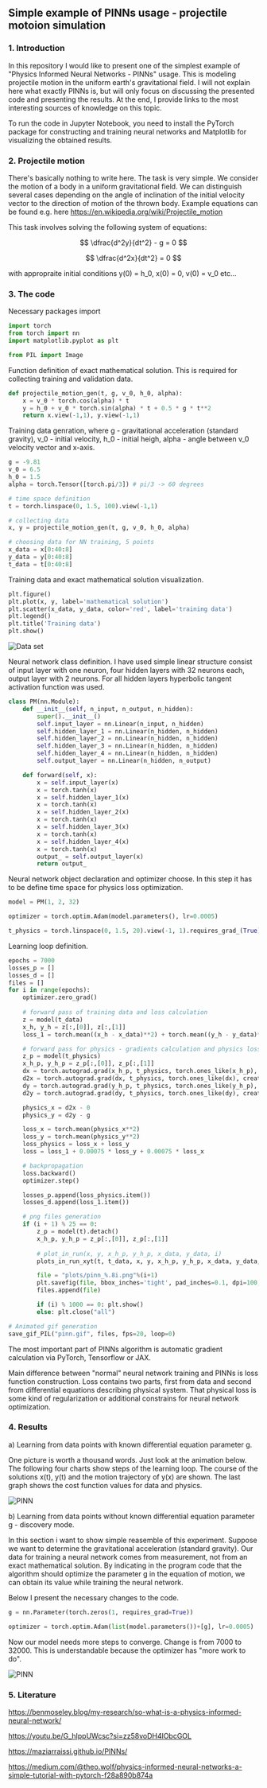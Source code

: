 ## Simple example of PINNs usage - projectile motoion simulation

### 1. Introduction

In this repository I would like to present one of the simplest example of "Physics Informed Neural Networks - PINNs" usage. This is modeling projectile motion in the uniform earth's gravitational field. I will not explain here what exactly PINNs is, but will only focus on discussing the presented code and presenting the results. At the end, I provide links to the most interesting sources of knowledge on this topic.

To run the code in Jupyter Notebook, you need to install the PyTorch package for constructing and training neural networks and Matplotlib for visualizing the obtained results.

### 2. Projectile motion

There's basically nothing to write here. The task is very simple. We consider the motion of a body in a uniform gravitational field. 
We can distinguish several cases depending on the angle of inclination of the initial velocity vector to the direction of motion of the thrown body.
Example equations can be found e.g. here https://en.wikipedia.org/wiki/Projectile_motion

This task involves solving the following system of equations:

$$ \dfrac{d^2y}{dt^2} - g = 0 $$

$$ \dfrac{d^2x}{dt^2} = 0 $$

with appropraite initial conditions y(0) = h_0, x(0) = 0, v(0) = v_0 etc...

### 3. The code

Necessary packages import

```python
import torch
from torch import nn
import matplotlib.pyplot as plt

from PIL import Image
```

Function definition of exact mathematical solution. This is required for collecting training and validation data.
```python
def projectile_motion_gen(t, g, v_0, h_0, alpha):
    x = v_0 * torch.cos(alpha) * t
    y = h_0 + v_0 * torch.sin(alpha) * t + 0.5 * g * t**2
    return x.view(-1,1), y.view(-1,1)
```

Training data genration, 
where g - gravitational acceleration (standard gravity), 
v_0 - initial velocity, 
h_0 - initial heigh, alpha - angle between v_0 velocity vector and x-axis.

```python
g = -9.81
v_0 = 6.5
h_0 = 1.5
alpha = torch.Tensor([torch.pi/3]) # pi/3 -> 60 degrees

# time space definition
t = torch.linspace(0, 1.5, 100).view(-1,1)

# collecting data
x, y = projectile_motion_gen(t, g, v_0, h_0, alpha)

# choosing data for NN training, 5 points
x_data = x[0:40:8]
y_data = y[0:40:8]
t_data = t[0:40:8]

```

Training data and exact mathematical solution visualization.

```python
plt.figure()
plt.plot(x, y, label='mathematical solution')
plt.scatter(x_data, y_data, color='red', label='training data')
plt.legend()
plt.title('Training data')
plt.show()
```

![Data set](/img/data_set.png)

Neural network class definition. I have used simple linear structure consist of input layer with one neuron, four hidden layers with 32 neurons each,
output layer with 2 neurons. For all hidden layers hyperbolic tangent activation function was used.

```python
class PM(nn.Module):
    def __init__(self, n_input, n_output, n_hidden):
        super().__init__()
        self.input_layer = nn.Linear(n_input, n_hidden)
        self.hidden_layer_1 = nn.Linear(n_hidden, n_hidden)
        self.hidden_layer_2 = nn.Linear(n_hidden, n_hidden)
        self.hidden_layer_3 = nn.Linear(n_hidden, n_hidden)
        self.hidden_layer_4 = nn.Linear(n_hidden, n_hidden)
        self.output_layer = nn.Linear(n_hidden, n_output)

    def forward(self, x):
        x = self.input_layer(x)
        x = torch.tanh(x)
        x = self.hidden_layer_1(x)
        x = torch.tanh(x)
        x = self.hidden_layer_2(x)
        x = torch.tanh(x)
        x = self.hidden_layer_3(x)
        x = torch.tanh(x)
        x = self.hidden_layer_4(x)
        x = torch.tanh(x)
        output_ = self.output_layer(x)
        return output_
```

Neural network object declaration and optimizer choose. In this step it has to be define time space for physics loss optimization.

```python
model = PM(1, 2, 32)

optimizer = torch.optim.Adam(model.parameters(), lr=0.0005)

t_physics = torch.linspace(0, 1.5, 20).view(-1, 1).requires_grad_(True)

```

Learning loop definition.

```python
epochs = 7000
losses_p = []
losses_d = []
files = []
for i in range(epochs):
    optimizer.zero_grad()
    
    # forward pass of training data and loss calculation
    z = model(t_data)
    x_h, y_h = z[:,[0]], z[:,[1]]
    loss_1 = torch.mean((x_h - x_data)**2) + torch.mean((y_h - y_data)**2)

    # forward pass for physics - gradients calculation and physics loss estimation
    z_p = model(t_physics)
    x_h_p, y_h_p = z_p[:,[0]], z_p[:,[1]]
    dx = torch.autograd.grad(x_h_p, t_physics, torch.ones_like(x_h_p), create_graph=True)[0]
    d2x = torch.autograd.grad(dx, t_physics, torch.ones_like(dx), create_graph=True)[0]
    dy = torch.autograd.grad(y_h_p, t_physics, torch.ones_like(y_h_p), create_graph=True)[0]
    d2y = torch.autograd.grad(dy, t_physics, torch.ones_like(dy), create_graph=True)[0]

    physics_x = d2x - 0
    physics_y = d2y - g

    loss_x = torch.mean(physics_x**2)
    loss_y = torch.mean(physics_y**2)
    loss_physics = loss_x + loss_y
    loss = loss_1 + 0.00075 * loss_y + 0.00075 * loss_x

    # backpropagation
    loss.backward()
    optimizer.step()

    losses_p.append(loss_physics.item())
    losses_d.append(loss_1.item())

    # png files generation
    if (i + 1) % 25 == 0:
        z_p = model(t).detach()
        x_h_p, y_h_p = z_p[:,[0]], z_p[:,[1]]
        
        # plot_in_run(x, y, x_h_p, y_h_p, x_data, y_data, i)
        plots_in_run_xyt(t, t_data, x, y, x_h_p, y_h_p, x_data, y_data, i, losses_p, losses_d)

        file = "plots/pinn_%.8i.png"%(i+1)
        plt.savefig(file, bbox_inches='tight', pad_inches=0.1, dpi=100, facecolor="white")
        files.append(file)

        if (i) % 1000 == 0: plt.show()
        else: plt.close("all")

# Animated gif generation
save_gif_PIL("pinn.gif", files, fps=20, loop=0)
```

The most important part of PINNs algorithm is automatic gradient calculation via PyTorch, Tensorflow or JAX.

Main difference between "normal" neural network training and PINNs is loss function construction.
Loss contains two parts, first from data and second from differential equations describing physical system.
That physical loss is some kind of regularization or additional constrains for neural network optimization.


### 4. Results

a) Learning from data points with known differential equation parameter g.

One picture is worth a thousand words.
Just look at the animation below.
The following four charts show steps of the learning loop. The course of the solutions x(t), y(t) and the motion trajectory of y(x) are shown. 
The last graph shows the cost function values ​​for data and physics.

![PINN](/img/pinn.gif)

b) Learning from data points without known differential equation parameter g - discovery mode.

In this section i want to show simple reasemble of this experiment.
Suppose we want to determine the gravitational acceleration (standard gravity). Our data for training a neural network comes from measurement, not from an exact mathematical solution. By indicating in the program code that the algorithm should optimize the parameter g in the equation of motion, we can obtain its value while training the neural network.

Below I present the necessary changes to the code.

```python
g = nn.Parameter(torch.zeros(1, requires_grad=True))

optimizer = torch.optim.Adam(list(model.parameters())+[g], lr=0.0005)
```

Now our model needs more steps to converge. Change is from 7000 to 32000.
This is understandable because the optimizer has "more work to do".


![PINN](/img/pinn_g.gif)

### 5. Literature

https://benmoseley.blog/my-research/so-what-is-a-physics-informed-neural-network/

https://youtu.be/G_hIppUWcsc?si=zz58voDH4lObcGOL

https://maziarraissi.github.io/PINNs/

https://medium.com/@theo.wolf/physics-informed-neural-networks-a-simple-tutorial-with-pytorch-f28a890b874a